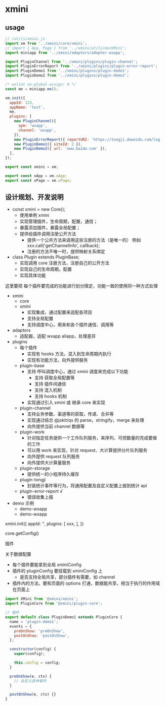 # xmini

## usage

```js
// /utils/xmini.js
import xm from '../xmini/core/xmini';
// import { App, Page } from '../xmini/utils/mockMini';
import miniapp from '../xmini/adaptors/adaptor-wxapp';

import PluginChannel from '../xmini/plugins/plugin-channel';
import PluginErrorReport from '../xmini/plugins/plugin-error-report';
import PluginDemo1 from '../xmini/plugins/plugin-demo1';
import PluginDemo2 from '../xmini/plugins/plugin-demo2';

/* eslint no-global-assign: 0 */
const me = miniapp.me();

xm.init({
  appId: 123,
  appName: 'test',
  me,
  plugins: [
    new PluginChannel({
      spm: 'wxapp',
      channel: 'wxapp',
    }),
    new PluginErrorReport({ reportURI: 'https://tongji.doweidu.com/log.php' }),
    new PluginDemo1({ siteId: 2 }),
    new PluginDemo2({ url: 'www.baidu.com' }),
  ],
});

export const xmini = xm;

export const xApp = xm.xApp;
export const xPage = xm.xPage;

```

## 设计规划、开发说明

- const xmini = new Core();
  - 使用单例 xmini
  - 实现管理插件，生命周期，配置，通信；
  - 暴露添加插件，暴露全局配置；
  - 提供给插件调用注册公开方法
    - 提供一个公共方法来调用这些注册的方法（是唯一的） 例如 xxx.call('getChannelInfo', callback);
    - 注册的方法不唯一时，提供映射关系绑定
- class Plugin extends PluginBase;
  - 实现调用 core 注册方法，注册自己的公开方法
  - 实现自己的生命周期，配置
  - 实现具体功能

这里要把 每个插件要完成的功能进行划分限定，功能一致的使用同一种方式处理

- xmini
  - core
  - xmini
    - 实现集成，通过配置来适配各项目
    - 支持全局配置
    - 支持调度中心，用来和各个插件通信、调用等
- adaptors
  - 适配器，适配 wxapp aliapp，处理差异
- plugins
  - 每个插件
    - 实现有 hooks 方法，混入到生命周期内执行
    - 实现有功能方法，向外提供服务
  - plugin-base
    - 支持 呼叫调度中心，通过 xmini 调度来完成以下功能
      - 支持 获取全局配置等
      - 支持 插件间通信
      - 支持 混入机制
      - 支持 hooks 机制
    - 实现通过引入 xmini 或 继承 core 来实现
  - plugin-channel
    - 支持业务参数、渠道等的获取，传递、合并等
    - 实现通过结合 @jskit/qs 的 parse，stringify，merge 来处理
    - 向外提供当前 channel 数据等
  - plugin-work
    - 针对指定任务提供一个工作队列服务，来序列、可控数量的完成要做的工作
    - 可以用 work 来实现，针对 request、大计算提供分片队列服务
    - 向外提供 request 队列服务
    - 向外提供大计算量服务
  - plugin-storage
    - 提供统一的小程序持久缓存
  - plugin-tongji
    - 封装统计事件等行为，将通用配置及自定义配置上报到统计 api
  - plugin-error-report √
    - 错误收集上报
- demo 示例
  - demo-wxapp
  - demo-wxapp

xmini.init({
  appId: '',
  plugins: [
    xxx,
  ],
})

core.getConfig()

插件

关于数据配置

- 每个插件要能拿到全局 xminiConfig
- 插件的 pluginConfig 要挂载到 xminiConfig 上
  - 是否支持全局共享，部分插件有需要，如 channel
- 插件内的方法，要和页面的 options 打通，数据能共享，相当于执行的作用域在页面上

```js
import XMini from '@xmini/xmini';
import PluginCore from '@xmini/plugin-core';

// 插件
export default class PluginDemo1 extends PluginCore {
  name = 'plugin-demo1';
  events = {
    preOnShow: 'preOnShow',
    postOnShow: 'postOnShow',
  };

  constructor(config) {
    super(config);

    this.config = config;
  }

  preOnShow(e, ctx) {
    // 自定义各种事件
  }

  postOnShow(e, ctx) {}
}
```
